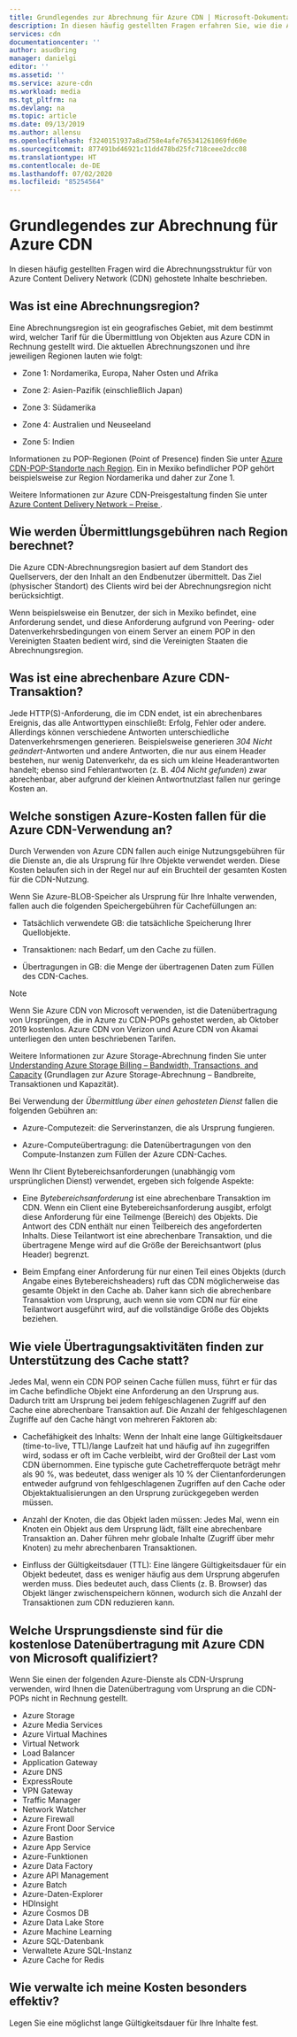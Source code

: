 ```yaml
---
title: Grundlegendes zur Abrechnung für Azure CDN | Microsoft-Dokumentation
description: In diesen häufig gestellten Fragen erfahren Sie, wie die Azure CDN-Abrechnung funktioniert.
services: cdn
documentationcenter: ''
author: asudbring
manager: danielgi
editor: ''
ms.assetid: ''
ms.service: azure-cdn
ms.workload: media
ms.tgt_pltfrm: na
ms.devlang: na
ms.topic: article
ms.date: 09/13/2019
ms.author: allensu
ms.openlocfilehash: f3240151937a8ad758e4afe765341261069fd60e
ms.sourcegitcommit: 877491bd46921c11dd478bd25fc718ceee2dcc08
ms.translationtype: HT
ms.contentlocale: de-DE
ms.lasthandoff: 07/02/2020
ms.locfileid: "85254564"
---
```

# <a name="understanding-azure-cdn-billing"></a>Grundlegendes zur Abrechnung für Azure CDN

In diesen häufig gestellten Fragen wird die Abrechnungsstruktur für von Azure Content Delivery Network (CDN) gehostete Inhalte beschrieben.

## <a name="what-is-a-billing-region"></a>Was ist eine Abrechnungsregion?
Eine Abrechnungsregion ist ein geografisches Gebiet, mit dem bestimmt wird, welcher Tarif für die Übermittlung von Objekten aus Azure CDN in Rechnung gestellt wird. Die aktuellen Abrechnungszonen und ihre jeweiligen Regionen lauten wie folgt:

- Zone 1: Nordamerika, Europa, Naher Osten und Afrika

- Zone 2: Asien-Pazifik (einschließlich Japan)

- Zone 3: Südamerika

- Zone 4: Australien und Neuseeland

- Zone 5: Indien

Informationen zu POP-Regionen (Point of Presence) finden Sie unter [Azure CDN-POP-Standorte nach Region](https://docs.microsoft.com/azure/cdn/cdn-pop-locations). Ein in Mexiko befindlicher POP gehört beispielsweise zur Region Nordamerika und daher zur Zone 1. 

Weitere Informationen zur Azure CDN-Preisgestaltung finden Sie unter [Azure Content Delivery Network – Preise ](https://azure.microsoft.com/pricing/details/cdn/).

## <a name="how-are-delivery-charges-calculated-by-region"></a>Wie werden Übermittlungsgebühren nach Region berechnet?
Die Azure CDN-Abrechnungsregion basiert auf dem Standort des Quellservers, der den Inhalt an den Endbenutzer übermittelt. Das Ziel (physischer Standort) des Clients wird bei der Abrechnungsregion nicht berücksichtigt.

Wenn beispielsweise ein Benutzer, der sich in Mexiko befindet, eine Anforderung sendet, und diese Anforderung aufgrund von Peering- oder Datenverkehrsbedingungen von einem Server an einem POP in den Vereinigten Staaten bedient wird, sind die Vereinigten Staaten die Abrechnungsregion.

## <a name="what-is-a-billable-azure-cdn-transaction"></a>Was ist eine abrechenbare Azure CDN-Transaktion?
Jede HTTP(S)-Anforderung, die im CDN endet, ist ein abrechenbares Ereignis, das alle Antworttypen einschließt: Erfolg, Fehler oder andere. Allerdings können verschiedene Antworten unterschiedliche Datenverkehrsmengen generieren. Beispielsweise generieren *304 Nicht geändert*-Antworten und andere Antworten, die nur aus einem Header bestehen, nur wenig Datenverkehr, da es sich um kleine Headerantworten handelt; ebenso sind Fehlerantworten (z. B. *404 Nicht gefunden*) zwar abrechenbar, aber aufgrund der kleinen Antwortnutzlast fallen nur geringe Kosten an.

## <a name="what-other-azure-costs-are-associated-with-azure-cdn-use"></a>Welche sonstigen Azure-Kosten fallen für die Azure CDN-Verwendung an?
Durch Verwenden von Azure CDN fallen auch einige Nutzungsgebühren für die Dienste an, die als Ursprung für Ihre Objekte verwendet werden. Diese Kosten belaufen sich in der Regel nur auf ein Bruchteil der gesamten Kosten für die CDN-Nutzung.

Wenn Sie Azure-BLOB-Speicher als Ursprung für Ihre Inhalte verwenden, fallen auch die folgenden Speichergebühren für Cachefüllungen an:

- Tatsächlich verwendete GB: die tatsächliche Speicherung Ihrer Quellobjekte.

- Transaktionen: nach Bedarf, um den Cache zu füllen.

- Übertragungen in GB: die Menge der übertragenen Daten zum Füllen des CDN-Caches.

> [!NOTE]
> Wenn Sie Azure CDN von Microsoft verwenden, ist die Datenübertragung von Ursprüngen, die in Azure zu CDN-POPs gehostet werden, ab Oktober 2019 kostenlos. Azure CDN von Verizon und Azure CDN von Akamai unterliegen den unten beschriebenen Tarifen.

Weitere Informationen zur Azure Storage-Abrechnung finden Sie unter [Understanding Azure Storage Billing – Bandwidth, Transactions, and Capacity](https://blogs.msdn.microsoft.com/windowsazurestorage/2010/07/08/understanding-windows-azure-storage-billing-bandwidth-transactions-and-capacity/) (Grundlagen zur Azure Storage-Abrechnung – Bandbreite, Transaktionen und Kapazität).

Bei Verwendung der *Übermittlung über einen gehosteten Dienst* fallen die folgenden Gebühren an:

- Azure-Computezeit: die Serverinstanzen, die als Ursprung fungieren.

- Azure-Computeübertragung: die Datenübertragungen von den Compute-Instanzen zum Füllen der Azure CDN-Caches.

Wenn Ihr Client Bytebereichsanforderungen (unabhängig vom ursprünglichen Dienst) verwendet, ergeben sich folgende Aspekte:

- Eine *Bytebereichsanforderung* ist eine abrechenbare Transaktion im CDN. Wenn ein Client eine Bytebereichsanforderung ausgibt, erfolgt diese Anforderung für eine Teilmenge (Bereich) des Objekts. Die Antwort des CDN enthält nur einen Teilbereich des angeforderten Inhalts. Diese Teilantwort ist eine abrechenbare Transaktion, und die übertragene Menge wird auf die Größe der Bereichsantwort (plus Header) begrenzt.

- Beim Empfang einer Anforderung für nur einen Teil eines Objekts (durch Angabe eines Bytebereichsheaders) ruft das CDN möglicherweise das gesamte Objekt in den Cache ab. Daher kann sich die abrechenbare Transaktion vom Ursprung, auch wenn sie vom CDN nur für eine Teilantwort ausgeführt wird, auf die vollständige Größe des Objekts beziehen.

## <a name="how-much-transfer-activity-occurs-to-support-the-cache"></a>Wie viele Übertragungsaktivitäten finden zur Unterstützung des Cache statt?
Jedes Mal, wenn ein CDN POP seinen Cache füllen muss, führt er für das im Cache befindliche Objekt eine Anforderung an den Ursprung aus. Dadurch tritt am Ursprung bei jedem fehlgeschlagenen Zugriff auf den Cache eine abrechenbare Transaktion auf. Die Anzahl der fehlgeschlagenen Zugriffe auf den Cache hängt von mehreren Faktoren ab:

- Cachefähigkeit des Inhalts: Wenn der Inhalt eine lange Gültigkeitsdauer (time-to-live, TTL)/lange Laufzeit hat und häufig auf ihn zugegriffen wird, sodass er oft im Cache verbleibt, wird der Großteil der Last vom CDN übernommen. Eine typische gute Cachetrefferquote beträgt mehr als 90 %, was bedeutet, dass weniger als 10 % der Clientanforderungen entweder aufgrund von fehlgeschlagenen Zugriffen auf den Cache oder Objektaktualisierungen an den Ursprung zurückgegeben werden müssen.

- Anzahl der Knoten, die das Objekt laden müssen: Jedes Mal, wenn ein Knoten ein Objekt aus dem Ursprung lädt, fällt eine abrechenbare Transaktion an. Daher führen mehr globale Inhalte (Zugriff über mehr Knoten) zu mehr abrechenbaren Transaktionen.

- Einfluss der Gültigkeitsdauer (TTL): Eine längere Gültigkeitsdauer für ein Objekt bedeutet, dass es weniger häufig aus dem Ursprung abgerufen werden muss. Dies bedeutet auch, dass Clients (z. B. Browser) das Objekt länger zwischenspeichern können, wodurch sich die Anzahl der Transaktionen zum CDN reduzieren kann.

## <a name="which-origin-services-are-eligible-for-free-data-transfer-with-azure-cdn-from-microsoft"></a>Welche Ursprungsdienste sind für die kostenlose Datenübertragung mit Azure CDN von Microsoft qualifiziert? 
Wenn Sie einen der folgenden Azure-Dienste als CDN-Ursprung verwenden, wird Ihnen die Datenübertragung vom Ursprung an die CDN-POPs nicht in Rechnung gestellt. 

- Azure Storage
- Azure Media Services
- Azure Virtual Machines
- Virtual Network
- Load Balancer
- Application Gateway
- Azure DNS
- ExpressRoute
- VPN Gateway
- Traffic Manager
- Network Watcher
- Azure Firewall
- Azure Front Door Service
- Azure Bastion
- Azure App Service
- Azure-Funktionen
- Azure Data Factory
- Azure API Management
- Azure Batch 
- Azure-Daten-Explorer
- HDInsight
- Azure Cosmos DB
- Azure Data Lake Store
- Azure Machine Learning 
- Azure SQL-Datenbank
- Verwaltete Azure SQL-Instanz
- Azure Cache for Redis

## <a name="how-do-i-manage-my-costs-most-effectively"></a>Wie verwalte ich meine Kosten besonders effektiv?
Legen Sie eine möglichst lange Gültigkeitsdauer für Ihre Inhalte fest. 

